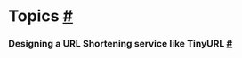# Topics [#](https://www.educative.io/courses/grokking-the-system-design-interview)
### Designing a URL Shortening service like TinyURL [#](https://www.educative.io/courses/grokking-the-system-design-interview/m2ygV4E81AR)
